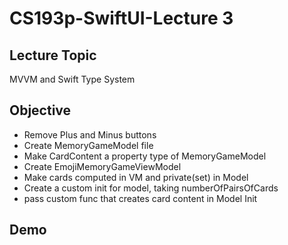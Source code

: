 #  CS193p-SwiftUI-Lecture 3

## Lecture Topic
MVVM and Swift Type System

## Objective
* Remove Plus and Minus buttons
* Create MemoryGameModel file
* Make CardContent a property type of MemoryGameModel
* Create EmojiMemoryGameViewModel
* Make cards computed in VM and private(set) in Model
* Create a custom init for model, taking numberOfPairsOfCards
* pass custom func that creates card content in Model Init

## Demo


